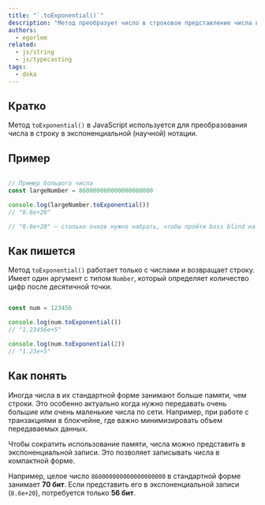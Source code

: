 ```yaml
---
title: "`.toExponential()`"
description: "Метод преобразует число в строковое представление числа в экспоненциальной записи"
authors:
  - egorlem
related:
  - js/string
  - js/typecasting
tags:
  - doka
---
```


## Кратко

Метод `toExponential()` в JavaScript используется для преобразования числа в строку в экспоненциальной (научной) нотации.

## Пример

```js

// Пример большого числа
const largeNumber = 860000000000000000000

console.log(largeNumber.toExponential())
// "8.6e+20"

// "8.6e+20" — столько очков нужно набрать, чтобы пройти boss blind на Ante 16 в игре Balatro.

```

## Как пишется

Метод `toExponential()` работает только с числами и возвращает строку. Имеет один аргумент с типом `Number`, который определяет количество цифр после десятичной точки.

```js

const num = 123456

console.log(num.toExponential())
// "1.23456e+5"

console.log(num.toExponential(2))
// "1.23e+5"

```
## Как понять

Иногда числа в их стандартной форме занимают больше памяти, чем строки. Это особенно актуально когда нужно передавать очень большие или очень маленькие числа по сети. Например, при работе с транзакциями в блокчейне, где важно минимизировать объем передаваемых данных.

Чтобы сократить использование памяти, числа можно представить в экспоненциальной записи. Это позволяет записывать числа в компактной форме.

Например, целое число `860000000000000000000` в стандартной форме занимает **70 бит**. Если представить его в экспоненциальной записи (`8.6e+20`), потребуется только **56 бит**.
